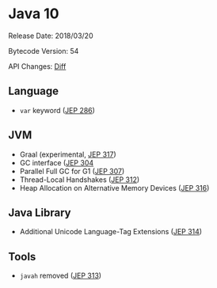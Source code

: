 # Java 10

Release Date: 2018/03/20

Bytecode Version: 54

API Changes: [Diff](http://download.eclipselab.org/jdkdiff/V9/V10/index.html)

## Language

* `var` keyword ([JEP 286](http://openjdk.java.net/jeps/286))


## JVM

* Graal (experimental, [JEP 317](http://openjdk.java.net/jeps/317))
* GC interface ([JEP 304](http://openjdk.java.net/jeps/304)
* Parallel Full GC for G1 ([JEP 307](http://openjdk.java.net/jeps/307))
* Thread-Local Handshakes ([JEP 312](http://openjdk.java.net/jeps/312))
* Heap Allocation on Alternative Memory Devices ([JEP 316](http://openjdk.java.net/jeps/316))

## Java Library

* Additional Unicode Language-Tag Extensions ([JEP 314](http://openjdk.java.net/jeps/314))

## Tools

* `javah` removed ([JEP 313](http://openjdk.java.net/jeps/313))

